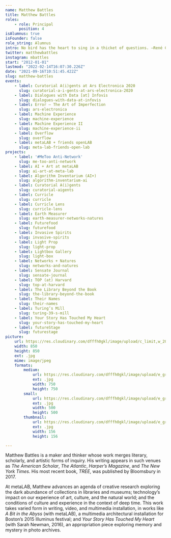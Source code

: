 ```yaml
---
name: Matthew Battles
title: Matthew Battles
roles:
    - role: Principal
      position: 4
isAlumnus: true
isFounder: false
role_string: Alumnus
intro: No bird has the heart to sing in a thicket of questions. —René Char.
twitter: matthewbattles
instagram: mbattles
start: "2012-01-01"
lastmod: "2022-02-14T16:07:30.226Z"
date: "2021-09-16T10:51:45.422Z"
slug: matthew-battles
events:
    - label: Curatorial A(i)gents at Ars Electronica 2020
      slug: curatorial-a-i-gents-at-ars-electronica-2020
    - label: Dialogues with Data [at] Infovis
      slug: dialogues-with-data-at-infovis
    - label: Error – The Art of Imperfection
      slug: ars-electronica
    - label: Machine Experience
      slug: machine-experience
    - label: Machine Experience II
      slug: machine-experience-ii
    - label: Overflow
      slug: overflow
    - label: metaLAB + friends openLAB
      slug: meta-lab-friends-open-lab
projects:
    - label: '#MeToo Anti-Network'
      slug: me-too-anti-network
    - label: AI + Art at metaLAB
      slug: ai-art-at-meta-lab
    - label: Algorithm Inventarium (AI+)
      slug: algorithm-inventarium-ai
    - label: Curatorial A(i)gents
      slug: curatorial-aigents
    - label: Curricle
      slug: curricle
    - label: Curricle Lens
      slug: curricle-lens
    - label: Earth Measurer
      slug: earth-measurer-networks-natures
    - label: Futurefood
      slug: futurefood
    - label: Invasive Spirits
      slug: invasive-spirits
    - label: Light Prop
      slug: light-prop
    - label: Lightbox Gallery
      slug: light-box
    - label: Networks + Natures
      slug: networks-and-natures
    - label: Sensate Journal
      slug: sensate-journal
    - label: TOP (at) Harvard
      slug: top-at-harvard
    - label: The Library Beyond the Book
      slug: the-library-beyond-the-book
    - label: Their Names
      slug: their-names
    - label: Turing’s Mill
      slug: turing-39-s-mill
    - label: Your Story Has Touched My Heart
      slug: your-story-has-touched-my-heart
    - label: futureStage
      slug: futurestage
picture:
    url: https://res.cloudinary.com/dfffh0gkl/image/upload/c_limit,w_2000,h_2000/e_grayscale/v1629122131/matthew_18c95f4abd.jpg
    width: 850
    height: 850
    ext: .jpg
    mime: image/jpeg
    formats:
        medium:
            url: https://res.cloudinary.com/dfffh0gkl/image/upload/e_grayscale/v1629122131/medium_matthew_18c95f4abd.jpg
            ext: .jpg
            width: 750
            height: 750
        small:
            url: https://res.cloudinary.com/dfffh0gkl/image/upload/e_grayscale/v1629122132/small_matthew_18c95f4abd.jpg
            ext: .jpg
            width: 500
            height: 500
        thumbnail:
            url: https://res.cloudinary.com/dfffh0gkl/image/upload/e_grayscale/v1629122131/thumbnail_matthew_18c95f4abd.jpg
            ext: .jpg
            width: 156
            height: 156

---
```

Matthew Battles is a maker and thinker whose work merges literary, scholarly, and artistic forms of inquiry. His writing appears in such venues as *The American Scholar*, *The Atlantic*, *Harper’s Magazine*, and *The New York Times*. His most recent book, *TREE*, was published by Bloomsbury in 2017.
  
At metaLAB, Matthew advances an agenda of creative research exploring the dark abundance of collections in libraries and museums; technology’s impact on our experience of art, culture, and the natural world; and the conditions of culture and experience in the context of deep time. This work takes varied form in writing, video, and multimedia installation, in works like *A Bit in the Abyss* (with metaLAB), a multimedia architectural installation for Boston’s 2015 Illuminus festival; and *Your Story Has Touched My Heart* (with Sarah Newman, 2016), an appropriation piece exploring memory and mystery in photo archives.